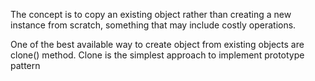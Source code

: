 The concept is to copy an existing object rather than creating a new instance from scratch, something that may include costly operations.

 One of the best available way to create object from existing objects are clone() method. Clone is the simplest approach to implement prototype pattern